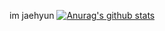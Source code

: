 im jaehyun
[![Anurag's github stats](https://github-readme-stats.vercel.app/api?username={jaehyun0122}&show_icons=true&theme={theme})](https://github.com/{jaehyun0122}/github-readme-stats)
